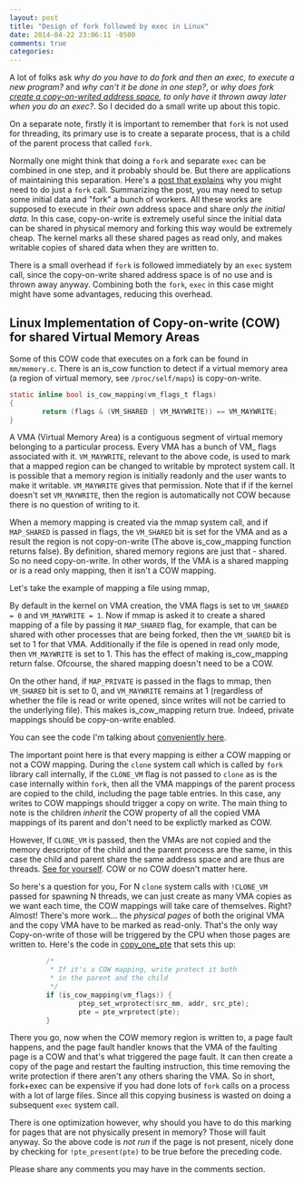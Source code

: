 ```yaml
---
layout: post
title: "Design of fork followed by exec in Linux"
date: 2014-04-22 23:06:11 -0500
comments: true
categories: 
---
```

A lot of folks ask *why do you have to do fork and then an exec, to execute a new program?* and *why can't it be done in one step?*, or *why does fork [create a copy-on-writed address space](http://man7.org/linux/man-pages/man2/fork.2.html), to only have it thrown away later when you do an exec?*. So I decided do a small write up about this topic.
 
On a separate note, firstly it is important to remember that `fork` is not used for threading, its primary use is to create a separate process, that is a child of the parent process that called `fork`.

Normally one might think that doing a `fork` and separate `exec` can be combined in one step, and it probably should be. But there are applications of maintaining this separation. Here's a [post that explains](http://stackoverflow.com/questions/1345320/applications-of-fork-system-call) why you might need to do just a `fork` call. Summarizing the post, you may need to setup some initial data and "fork" a bunch of workers. All these works are supposed to execute in *their own* address space and share *only the initial data*. In this case, copy-on-write is extremely useful since the initial data can be shared in physical memory and forking this way would be extremely cheap. The kernel marks all these shared pages as read only, and makes writable copies of shared data when they are written to.

There is a small overhead if `fork` is followed immediately by an `exec` system call, since the copy-on-write shared address space is of no use and is thrown away anyway. Combining both the `fork`, `exec` in this case might might have some advantages, reducing this overhead.

Linux Implementation of Copy-on-write (COW) for shared Virtual Memory Areas
---------------------------------------------------------------------------
Some of this COW code that executes on a fork can be found in `mm/memory.c`. There is an is_cow function to detect if a virtual memory area (a region of virtual memory, see `/proc/self/maps`) is copy-on-write.

``` c
static inline bool is_cow_mapping(vm_flags_t flags)
{
        return (flags & (VM_SHARED | VM_MAYWRITE)) == VM_MAYWRITE;
}
```
A VMA (Virtual Memory Area) is a contiguous segment of virtual memory belonging to a particular process. Every VMA has a bunch of VM_ flags associated with it. `VM_MAYWRITE`, relevant to the above code, is used to mark that a mapped region can be changed to writable by mprotect system call. It is possible that a memory region is initially readonly and the user wants to make it writable. `VM_MAYWRITE` gives that permission. Note that if if the kernel doesn't set `VM_MAYWRITE`, then the region is automatically not COW because there is no question of writing to it.

When a memory mapping is created via the mmap system call, and if `MAP_SHARED` is passed in flags, the `VM_SHARED` bit is set for the VMA and as a result the region is not copy-on-write (The above is_cow_mapping function returns false). By definition, shared memory regions are just that - shared. So no need copy-on-write. In other words, If the VMA is a shared mapping or is a read only mapping, then it isn't a COW mapping.

Let's take the example of mapping a file using mmap,

By default in the kernel on VMA creation, the VMA flags is set to `VM_SHARED = 0` and `VM_MAYWRITE = 1`. Now if mmap is asked it to create a shared mapping of a file by passing it `MAP_SHARED` flag, for example, that can be shared with other processes that are being forked, then the `VM_SHARED` bit is set to 1 for that VMA. Additionally if the file is opened in read only mode, then `VM_MAYWRITE` is set to 1. This has the effect of making is_cow_mapping return false. Ofcourse, the shared mapping doesn't need to be a COW.

On the other hand, if `MAP_PRIVATE` is passed in the flags to mmap, then `VM_SHARED` bit is set to 0, and `VM_MAYWRITE` remains at 1 (regardless of whether the file is read or write opened, since writes will not be carried to the underlying file). This makes is_cow_mapping return true. Indeed, private mappings should be copy-on-write enabled.

You can see the code I'm talking about [conveniently here](http://lxr.free-electrons.com/source/mm/mmap.c#L1284).

The important point here is that every mapping is either a COW mapping or not a COW mapping. During the `clone` system call which is called by `fork` library call internally, if the `CLONE_VM` flag is not passed to `clone` as is the case internally within `fork`, then all the VMA mappings of the parent process are copied to the child, including the page table entries. In this case, any writes to COW mappings should trigger a copy on write. The main thing to note is the children *inherit* the COW property of all the copied VMA mappings of its parent and don't need to be explictly marked as COW.

However, If `CLONE_VM` is passed, then the VMAs are not copied and the memory descriptor of the child and the parent process are the same, in this case the child and parent share the same address space and are thus are threads. [See for yourself](http://lxr.free-electrons.com/source/kernel/fork.c#L879). COW or no COW doesn't matter here.

So here's a question for you, For N `clone` system calls with `!CLONE_VM` passed for spawning N threads, we can just create as many VMA copies as we want each time, the COW mappings will take care of themselves. Right? Almost! There's more work... the *physical pages* of both the original VMA and the copy VMA have to be marked as read-only. That's the only way Copy-on-write of those will be triggered by the CPU when those pages are written to. Here's the code in [copy_one_pte](http://lxr.free-electrons.com/source/mm/memory.c#L849) that sets this up:
``` c
         /*
          * If it's a COW mapping, write protect it both
          * in the parent and the child
          */
         if (is_cow_mapping(vm_flags)) {
                 ptep_set_wrprotect(src_mm, addr, src_pte);
                 pte = pte_wrprotect(pte);
         }
``` 
There you go, now when the COW memory region is written to, a page fault happens, and the page fault handler knows that the VMA of the faulting page is a COW and that's what triggered the page fault. It can then create a copy of the page and restart the faulting instruction, this time removing the write protection if there aren't any others sharing the VMA. So in short, fork+exec can be expensive if you had done lots of `fork` calls on a process with a lot of large files. Since all this copying business is wasted on doing a subsequent `exec` system call.

There is one optimization however, why should you have to do this marking for pages that are not physically present in memory? Those will fault anyway. So the above code is *not run* if the page is not present, nicely done by checking for `!pte_present(pte)` to be true before the preceding code.

Please share any comments you may have in the comments section.
